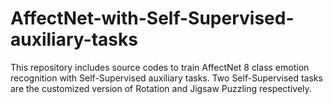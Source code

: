 # AffectNet-with-Self-Supervised-auxiliary-tasks
This repository includes source codes to train AffectNet 8 class emotion recognition with Self-Supervised auxiliary tasks.
Two Self-Supervised tasks are the customized version of Rotation and Jigsaw Puzzling respectively.
